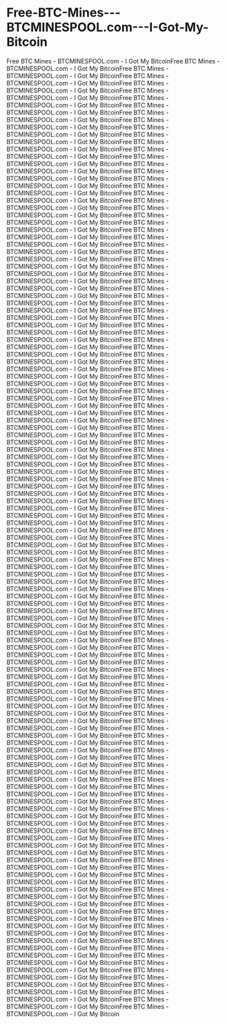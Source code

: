 # Free-BTC-Mines---BTCMINESPOOL.com---I-Got-My-Bitcoin
Free BTC Mines - BTCMINESPOOL.com  - I Got My BitcoinFree BTC Mines - BTCMINESPOOL.com  - I Got My BitcoinFree BTC Mines - BTCMINESPOOL.com  - I Got My BitcoinFree BTC Mines - BTCMINESPOOL.com  - I Got My BitcoinFree BTC Mines - BTCMINESPOOL.com  - I Got My BitcoinFree BTC Mines - BTCMINESPOOL.com  - I Got My BitcoinFree BTC Mines - BTCMINESPOOL.com  - I Got My BitcoinFree BTC Mines - BTCMINESPOOL.com  - I Got My BitcoinFree BTC Mines - BTCMINESPOOL.com  - I Got My BitcoinFree BTC Mines - BTCMINESPOOL.com  - I Got My BitcoinFree BTC Mines - BTCMINESPOOL.com  - I Got My BitcoinFree BTC Mines - BTCMINESPOOL.com  - I Got My BitcoinFree BTC Mines - BTCMINESPOOL.com  - I Got My BitcoinFree BTC Mines - BTCMINESPOOL.com  - I Got My BitcoinFree BTC Mines - BTCMINESPOOL.com  - I Got My BitcoinFree BTC Mines - BTCMINESPOOL.com  - I Got My BitcoinFree BTC Mines - BTCMINESPOOL.com  - I Got My BitcoinFree BTC Mines - BTCMINESPOOL.com  - I Got My BitcoinFree BTC Mines - BTCMINESPOOL.com  - I Got My BitcoinFree BTC Mines - BTCMINESPOOL.com  - I Got My BitcoinFree BTC Mines - BTCMINESPOOL.com  - I Got My BitcoinFree BTC Mines - BTCMINESPOOL.com  - I Got My BitcoinFree BTC Mines - BTCMINESPOOL.com  - I Got My BitcoinFree BTC Mines - BTCMINESPOOL.com  - I Got My BitcoinFree BTC Mines - BTCMINESPOOL.com  - I Got My BitcoinFree BTC Mines - BTCMINESPOOL.com  - I Got My BitcoinFree BTC Mines - BTCMINESPOOL.com  - I Got My BitcoinFree BTC Mines - BTCMINESPOOL.com  - I Got My BitcoinFree BTC Mines - BTCMINESPOOL.com  - I Got My BitcoinFree BTC Mines - BTCMINESPOOL.com  - I Got My BitcoinFree BTC Mines - BTCMINESPOOL.com  - I Got My BitcoinFree BTC Mines - BTCMINESPOOL.com  - I Got My BitcoinFree BTC Mines - BTCMINESPOOL.com  - I Got My BitcoinFree BTC Mines - BTCMINESPOOL.com  - I Got My BitcoinFree BTC Mines - BTCMINESPOOL.com  - I Got My BitcoinFree BTC Mines - BTCMINESPOOL.com  - I Got My BitcoinFree BTC Mines - BTCMINESPOOL.com  - I Got My BitcoinFree BTC Mines - BTCMINESPOOL.com  - I Got My BitcoinFree BTC Mines - BTCMINESPOOL.com  - I Got My BitcoinFree BTC Mines - BTCMINESPOOL.com  - I Got My BitcoinFree BTC Mines - BTCMINESPOOL.com  - I Got My BitcoinFree BTC Mines - BTCMINESPOOL.com  - I Got My BitcoinFree BTC Mines - BTCMINESPOOL.com  - I Got My BitcoinFree BTC Mines - BTCMINESPOOL.com  - I Got My BitcoinFree BTC Mines - BTCMINESPOOL.com  - I Got My BitcoinFree BTC Mines - BTCMINESPOOL.com  - I Got My BitcoinFree BTC Mines - BTCMINESPOOL.com  - I Got My BitcoinFree BTC Mines - BTCMINESPOOL.com  - I Got My BitcoinFree BTC Mines - BTCMINESPOOL.com  - I Got My BitcoinFree BTC Mines - BTCMINESPOOL.com  - I Got My BitcoinFree BTC Mines - BTCMINESPOOL.com  - I Got My BitcoinFree BTC Mines - BTCMINESPOOL.com  - I Got My BitcoinFree BTC Mines - BTCMINESPOOL.com  - I Got My BitcoinFree BTC Mines - BTCMINESPOOL.com  - I Got My BitcoinFree BTC Mines - BTCMINESPOOL.com  - I Got My BitcoinFree BTC Mines - BTCMINESPOOL.com  - I Got My BitcoinFree BTC Mines - BTCMINESPOOL.com  - I Got My BitcoinFree BTC Mines - BTCMINESPOOL.com  - I Got My BitcoinFree BTC Mines - BTCMINESPOOL.com  - I Got My BitcoinFree BTC Mines - BTCMINESPOOL.com  - I Got My BitcoinFree BTC Mines - BTCMINESPOOL.com  - I Got My BitcoinFree BTC Mines - BTCMINESPOOL.com  - I Got My BitcoinFree BTC Mines - BTCMINESPOOL.com  - I Got My BitcoinFree BTC Mines - BTCMINESPOOL.com  - I Got My BitcoinFree BTC Mines - BTCMINESPOOL.com  - I Got My BitcoinFree BTC Mines - BTCMINESPOOL.com  - I Got My BitcoinFree BTC Mines - BTCMINESPOOL.com  - I Got My BitcoinFree BTC Mines - BTCMINESPOOL.com  - I Got My BitcoinFree BTC Mines - BTCMINESPOOL.com  - I Got My BitcoinFree BTC Mines - BTCMINESPOOL.com  - I Got My BitcoinFree BTC Mines - BTCMINESPOOL.com  - I Got My BitcoinFree BTC Mines - BTCMINESPOOL.com  - I Got My BitcoinFree BTC Mines - BTCMINESPOOL.com  - I Got My BitcoinFree BTC Mines - BTCMINESPOOL.com  - I Got My BitcoinFree BTC Mines - BTCMINESPOOL.com  - I Got My BitcoinFree BTC Mines - BTCMINESPOOL.com  - I Got My BitcoinFree BTC Mines - BTCMINESPOOL.com  - I Got My BitcoinFree BTC Mines - BTCMINESPOOL.com  - I Got My BitcoinFree BTC Mines - BTCMINESPOOL.com  - I Got My BitcoinFree BTC Mines - BTCMINESPOOL.com  - I Got My BitcoinFree BTC Mines - BTCMINESPOOL.com  - I Got My BitcoinFree BTC Mines - BTCMINESPOOL.com  - I Got My BitcoinFree BTC Mines - BTCMINESPOOL.com  - I Got My BitcoinFree BTC Mines - BTCMINESPOOL.com  - I Got My BitcoinFree BTC Mines - BTCMINESPOOL.com  - I Got My BitcoinFree BTC Mines - BTCMINESPOOL.com  - I Got My BitcoinFree BTC Mines - BTCMINESPOOL.com  - I Got My BitcoinFree BTC Mines - BTCMINESPOOL.com  - I Got My BitcoinFree BTC Mines - BTCMINESPOOL.com  - I Got My BitcoinFree BTC Mines - BTCMINESPOOL.com  - I Got My BitcoinFree BTC Mines - BTCMINESPOOL.com  - I Got My BitcoinFree BTC Mines - BTCMINESPOOL.com  - I Got My BitcoinFree BTC Mines - BTCMINESPOOL.com  - I Got My BitcoinFree BTC Mines - BTCMINESPOOL.com  - I Got My BitcoinFree BTC Mines - BTCMINESPOOL.com  - I Got My BitcoinFree BTC Mines - BTCMINESPOOL.com  - I Got My BitcoinFree BTC Mines - BTCMINESPOOL.com  - I Got My BitcoinFree BTC Mines - BTCMINESPOOL.com  - I Got My BitcoinFree BTC Mines - BTCMINESPOOL.com  - I Got My BitcoinFree BTC Mines - BTCMINESPOOL.com  - I Got My BitcoinFree BTC Mines - BTCMINESPOOL.com  - I Got My BitcoinFree BTC Mines - BTCMINESPOOL.com  - I Got My BitcoinFree BTC Mines - BTCMINESPOOL.com  - I Got My BitcoinFree BTC Mines - BTCMINESPOOL.com  - I Got My BitcoinFree BTC Mines - BTCMINESPOOL.com  - I Got My BitcoinFree BTC Mines - BTCMINESPOOL.com  - I Got My BitcoinFree BTC Mines - BTCMINESPOOL.com  - I Got My BitcoinFree BTC Mines - BTCMINESPOOL.com  - I Got My BitcoinFree BTC Mines - BTCMINESPOOL.com  - I Got My BitcoinFree BTC Mines - BTCMINESPOOL.com  - I Got My BitcoinFree BTC Mines - BTCMINESPOOL.com  - I Got My BitcoinFree BTC Mines - BTCMINESPOOL.com  - I Got My BitcoinFree BTC Mines - BTCMINESPOOL.com  - I Got My BitcoinFree BTC Mines - BTCMINESPOOL.com  - I Got My BitcoinFree BTC Mines - BTCMINESPOOL.com  - I Got My BitcoinFree BTC Mines - BTCMINESPOOL.com  - I Got My BitcoinFree BTC Mines - BTCMINESPOOL.com  - I Got My BitcoinFree BTC Mines - BTCMINESPOOL.com  - I Got My BitcoinFree BTC Mines - BTCMINESPOOL.com  - I Got My BitcoinFree BTC Mines - BTCMINESPOOL.com  - I Got My BitcoinFree BTC Mines - BTCMINESPOOL.com  - I Got My BitcoinFree BTC Mines - BTCMINESPOOL.com  - I Got My BitcoinFree BTC Mines - BTCMINESPOOL.com  - I Got My BitcoinFree BTC Mines - BTCMINESPOOL.com  - I Got My BitcoinFree BTC Mines - BTCMINESPOOL.com  - I Got My BitcoinFree BTC Mines - BTCMINESPOOL.com  - I Got My BitcoinFree BTC Mines - BTCMINESPOOL.com  - I Got My BitcoinFree BTC Mines - BTCMINESPOOL.com  - I Got My BitcoinFree BTC Mines - BTCMINESPOOL.com  - I Got My BitcoinFree BTC Mines - BTCMINESPOOL.com  - I Got My BitcoinFree BTC Mines - BTCMINESPOOL.com  - I Got My Bitcoin
